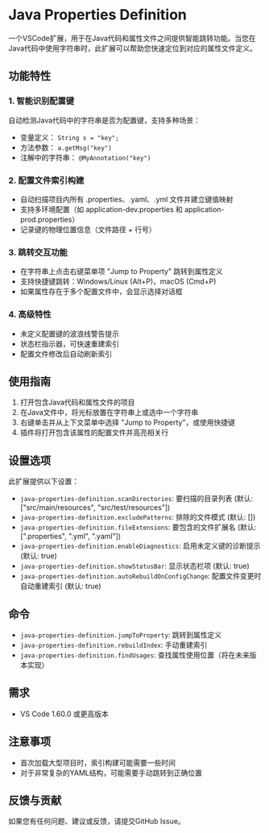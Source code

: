 # Java Properties Definition

一个VSCode扩展，用于在Java代码和属性文件之间提供智能跳转功能。当您在Java代码中使用字符串时，此扩展可以帮助您快速定位到对应的属性文件定义。

## 功能特性

### 1. 智能识别配置键

自动检测Java代码中的字符串是否为配置键，支持多种场景：

- 变量定义： `String s = "key";`
- 方法参数： `a.getMsg("key")`
- 注解中的字符串： `@MyAnnotation("key")`

### 2. 配置文件索引构建

- 自动扫描项目内所有 .properties、.yaml、.yml 文件并建立键值映射
- 支持多环境配置（如 application-dev.properties 和 application-prod.properties）
- 记录键的物理位置信息（文件路径 + 行号）

### 3. 跳转交互功能

- 在字符串上点击右键菜单项 "Jump to Property" 跳转到属性定义
- 支持快捷键跳转：Windows/Linux (Alt+P)，macOS (Cmd+P)
- 如果属性存在于多个配置文件中，会显示选择对话框

### 4. 高级特性

- 未定义配置键的波浪线警告提示
- 状态栏指示器，可快速重建索引
- 配置文件修改后自动刷新索引

## 使用指南

1. 打开包含Java代码和属性文件的项目
2. 在Java文件中，将光标放置在字符串上或选中一个字符串
3. 右键单击并从上下文菜单中选择 "Jump to Property"，或使用快捷键
4. 插件将打开包含该属性的配置文件并高亮相关行

## 设置选项

此扩展提供以下设置：

- `java-properties-definition.scanDirectories`: 要扫描的目录列表 (默认: ["src/main/resources", "src/test/resources"])
- `java-properties-definition.excludePatterns`: 排除的文件模式 (默认: [])
- `java-properties-definition.fileExtensions`: 要包含的文件扩展名 (默认: [".properties", ".yml", ".yaml"])
- `java-properties-definition.enableDiagnostics`: 启用未定义键的诊断提示 (默认: true)
- `java-properties-definition.showStatusBar`: 显示状态栏项 (默认: true)
- `java-properties-definition.autoRebuildOnConfigChange`: 配置文件变更时自动重建索引 (默认: true)

## 命令

- `java-properties-definition.jumpToProperty`: 跳转到属性定义
- `java-properties-definition.rebuildIndex`: 手动重建索引
- `java-properties-definition.findUsages`: 查找属性使用位置（将在未来版本实现）

## 需求

- VS Code 1.60.0 或更高版本

## 注意事项

- 首次加载大型项目时，索引构建可能需要一些时间
- 对于非常复杂的YAML结构，可能需要手动跳转到正确位置

## 反馈与贡献

如果您有任何问题、建议或反馈，请提交GitHub Issue。 